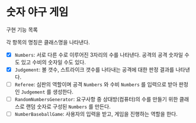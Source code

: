 # 숫자 야구 게임

구현 기능 목록

각 항목의 명칭은 클래스명을 나타낸다.

- [x] `Numbers`: 서로 다른 수로 이루어진 3자리의 수를 나타낸다. 공격의 공격 숫자일 수도 있고 수비의 숫자일 수도 있다.
- [x] `Judgement`: 볼 갯수, 스트라이크 갯수를 나타내는 공격에 대한 판정 결과를 나타낸다. 
- [ ] `Referee`: 심판의 역할이며 공격 `Numbers` 와 수비 `Numbers` 를 입력으로 받아 판정인 `Judgement` 를 생성한다.
- [ ] `RandomNumbersGenerator`: 요구사항 중 상대방(컴퓨터)의 수를 만들기 위한 클래스로 랜덤 숫자로 구성된 `Numbers` 를 만든다.
- [ ] `NumberBaseballGame`: 사용자의 입력을 받고, 게임을 진행하는 역할을 한다.